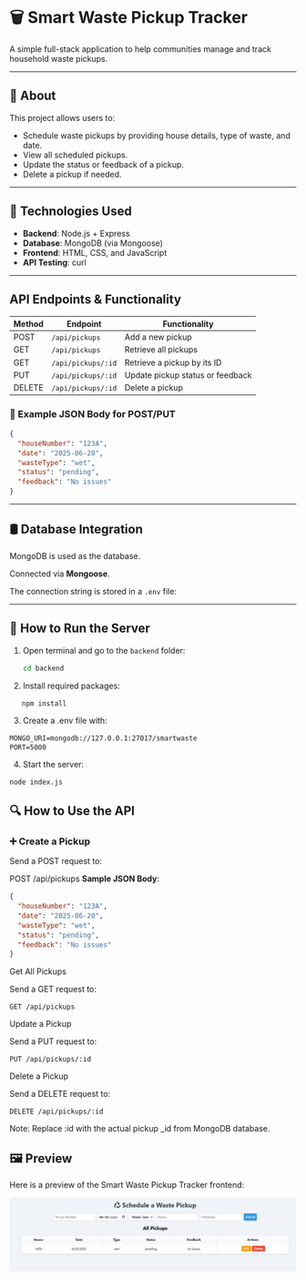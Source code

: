 # 🗑️ Smart Waste Pickup Tracker

A simple full-stack application to help communities manage and track household waste pickups.

---

## 📌 About

This project allows users to:
- Schedule waste pickups by providing house details, type of waste, and date.
- View all scheduled pickups.
- Update the status or feedback of a pickup.
- Delete a pickup if needed.

---

## 🔧 Technologies Used

- **Backend**: Node.js + Express
- **Database**: MongoDB (via Mongoose)
- **Frontend**: HTML, CSS, and JavaScript
- **API Testing**: curl 

---

## API Endpoints & Functionality

| Method | Endpoint             | Functionality                        |
|--------|----------------------|--------------------------------------|
| POST   | `/api/pickups`       | Add a new pickup                     |
| GET    | `/api/pickups`       | Retrieve all pickups                 |
| GET    | `/api/pickups/:id`   | Retrieve a pickup by its ID          |
| PUT    | `/api/pickups/:id`   | Update pickup status or feedback     |
| DELETE | `/api/pickups/:id`   | Delete a pickup                      |

### 🧾 Example JSON Body for POST/PUT
```json
{
  "houseNumber": "123A",
  "date": "2025-06-20",
  "wasteType": "wet",
  "status": "pending",
  "feedback": "No issues"
}
```

---

## 🛢️ Database Integration

MongoDB is used as the database.

Connected via **Mongoose**.

The connection string is stored in a `.env` file:

---
## 🚀 How to Run the Server

1. Open terminal and go to the `backend` folder:
   ```bash
   cd backend
   ```
2. Install required packages:
```
   npm install
```
3. Create a .env file with:  
```
MONGO_URI=mongodb://127.0.0.1:27017/smartwaste
PORT=5000
```
4. Start the server:
```
node index.js
```
## 🔍 How to Use the API

### ➕ Create a Pickup
Send a POST request to:

POST /api/pickups
**Sample JSON Body**:
```json
{
  "houseNumber": "123A",
  "date": "2025-06-20",
  "wasteType": "wet",
  "status": "pending",
  "feedback": "No issues"
}
```
 Get All Pickups

Send a GET request to:
```
GET /api/pickups
```
Update a Pickup

Send a PUT request to:
```
PUT /api/pickups/:id
```
 
Delete a Pickup

Send a DELETE request to:
```
DELETE /api/pickups/:id
```
 Note: Replace :id with the actual pickup _id from MongoDB database.

## 🖼️ Preview

Here is a preview of the Smart Waste Pickup Tracker frontend:

![Smart Waste Pickup Screenshot](./frontend/screenshot.png)



